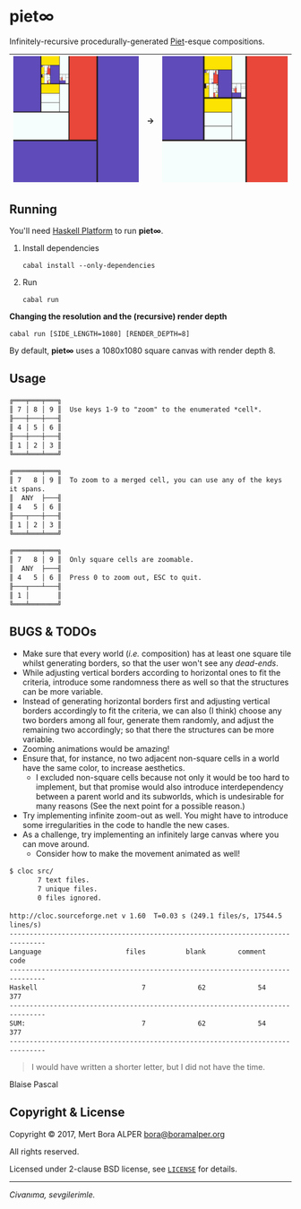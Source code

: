piet∞
=====
Infinitely-recursive procedurally-generated [Piet][1]-esque compositions.

| ![SS0](https://github.com/boramalper/piet-inf/raw/master/sss/ss0.png "The Composition") | **->** | ![SS1](https://github.com/boramalper/piet-inf/raw/master/sss/ss1.png "Sub-Composition on the top-left corner of the Composition") |
|:---------------------------------------------------------------------------------------:|:------:|:---------------------------------------------------------------------------------------------------------------------------------:|

[1]: https://en.wikipedia.org/wiki/Piet_Mondrian

Running
-------
You'll need [Haskell Platform][2] to run **piet∞**.

1. Install dependencies

       cabal install --only-dependencies

2. Run

       cabal run

__Changing the resolution and the (recursive) render depth__

    cabal run [SIDE_LENGTH=1080] [RENDER_DEPTH=8]

By default, **piet∞** uses a 1080x1080 square canvas with render depth 8.

[2]: https://www.haskell.org/platform/

Usage
-----
```
╔═══╤═══╤═══╗
║ 7 │ 8 │ 9 ║  Use keys 1-9 to "zoom" to the enumerated *cell*.
╟───┼───┼───╢
║ 4 │ 5 │ 6 ║
╟───┼───┼───╢
║ 1 │ 2 │ 3 ║
╚═══╧═══╧═══╝
```
```
╔═══════╤═══╗
║ 7   8 │ 9 ║  To zoom to a merged cell, you can use any of the keys it spans.
║  ANY  ├───╢
║ 4   5 │ 6 ║
╟───┬───┼───╢
║ 1 │ 2 │ 3 ║
╚═══╧═══╧═══╝
```
```
╔═══════╤═══╗
║ 7   8 │ 9 ║  Only square cells are zoomable.
║  ANY  ├───╢
║ 4   5 │ 6 ║  Press 0 to zoom out, ESC to quit.
╟───┬───┴───╢
║ 1 │       ║
╚═══╧═══════╝
```

BUGS & TODOs
------------
* Make sure that every world (*i.e.* composition) has at least one square tile
  whilst generating borders, so that the user won't see any *dead-ends*.
* While adjusting vertical borders according to horizontal ones to fit the
  criteria, introduce some randomness there as well so that the structures can
  be more variable.
* Instead of generating horizontal borders first and adjusting vertical borders
  accordingly to fit the criteria, we can also (I think) choose any two borders
  among all four, generate them randomly, and adjust the remaining two
  accordingly; so that there the structures can be more variable.
* Zooming animations would be amazing!
* Ensure that, for instance, no two adjacent non-square cells in a world have
  the same color, to increase aesthetics.
  * I excluded non-square cells because not only it would be too hard to
    implement, but that promise would also introduce interdependency between
    a parent world and its subworlds, which is undesirable for many reasons
    (See the next point for a possible reason.)
* Try implementing infinite zoom-out as well. You might have to introduce some
  irregularities in the code to handle the new cases.
* As a challenge, try implementing an infinitely large canvas where you can move
  around.
  * Consider how to make the movement animated as well!

```
$ cloc src/
       7 text files.
       7 unique files.
       0 files ignored.

http://cloc.sourceforge.net v 1.60  T=0.03 s (249.1 files/s, 17544.5 lines/s)
-------------------------------------------------------------------------------
Language                     files          blank        comment           code
-------------------------------------------------------------------------------
Haskell                          7             62             54            377
-------------------------------------------------------------------------------
SUM:                             7             62             54            377
-------------------------------------------------------------------------------
```

> I would have written a shorter letter, but I did not have the time.

Blaise Pascal

Copyright & License
-------------------
Copyright © 2017, Mert Bora ALPER <bora@boramalper.org>

All rights reserved.

Licensed under 2-clause BSD license, see [`LICENSE`](./LICENSE) for details.

----

*Civanıma, sevgilerimle.*
